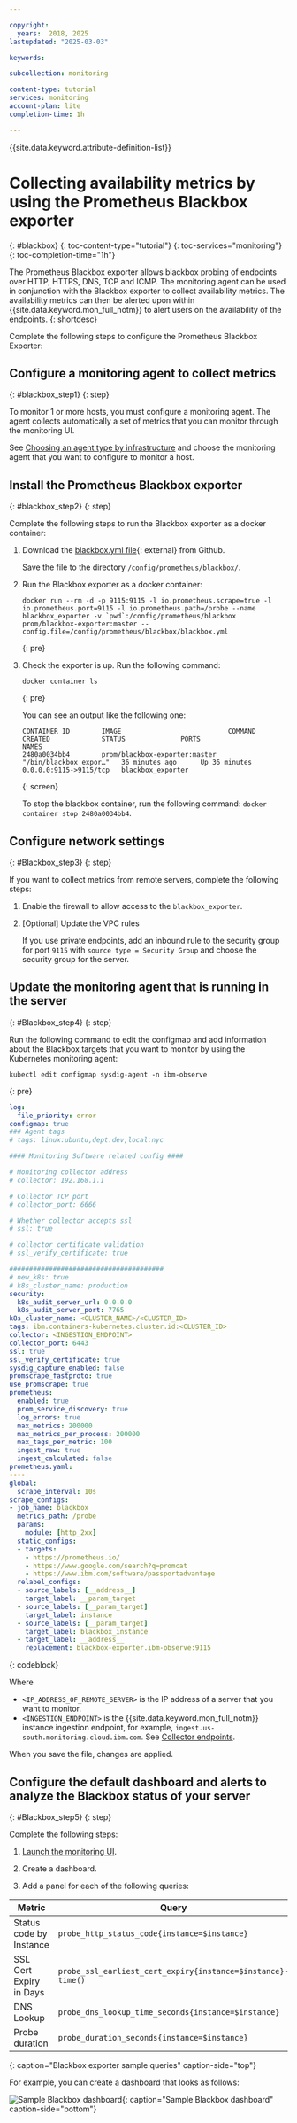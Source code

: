 ```yaml
---

copyright:
  years:  2018, 2025
lastupdated: "2025-03-03"

keywords: 

subcollection: monitoring

content-type: tutorial
services: monitoring
account-plan: lite
completion-time: 1h

---
```


{{site.data.keyword.attribute-definition-list}}

# Collecting availability metrics by using the Prometheus Blackbox exporter
{: #blackbox}
{: toc-content-type="tutorial"}
{: toc-services="monitoring"}
{: toc-completion-time="1h"}

The Prometheus Blackbox exporter allows blackbox probing of endpoints over HTTP, HTTPS, DNS, TCP and ICMP. The monitoring agent can be used in conjunction with the Blackbox exporter to collect availability metrics. The availability metrics can then be alerted upon within {{site.data.keyword.mon_full_notm}} to alert users on the availability of the endpoints.
{: shortdesc}


Complete the following steps to configure the Prometheus Blackbox Exporter:


## Configure a monitoring agent to collect metrics
{: #blackbox_step1}
{: step}

To monitor 1 or more hosts, you must configure a monitoring agent. The agent collects automatically a set of metrics that you can monitor through the monitoring UI.

See [Choosing an agent type by infrastructure](/docs/monitoring?topic=monitoring-agent-types) and choose the monitoring agent that you want to configure to monitor a host.


## Install the Prometheus Blackbox exporter
{: #blackbox_step2}
{: step}

Complete the following steps to run the Blackbox exporter as a docker container:

1. Download the [blackbox.yml file](https://github.com/prometheus/blackbox_exporter/blob/master/blackbox.yml){: external} from Github.

    Save the file to the directory `/config/prometheus/blackbox/`.

2. Run the Blackbox exporter as a docker container:

    ```text
    docker run --rm -d -p 9115:9115 -l io.prometheus.scrape=true -l io.prometheus.port=9115 -l io.prometheus.path=/probe --name blackbox_exporter -v `pwd`:/config/prometheus/blackbox prom/blackbox-exporter:master --config.file=/config/prometheus/blackbox/blackbox.yml
    ```
    {: pre}

3. Check the exporter is up. Run the following command:

    ```text
    docker container ls
    ```
    {: pre}

    You can see an output like the following one:

    ```text
    CONTAINER ID        IMAGE                           COMMAND                  CREATED             STATUS              PORTS                    NAMES
    2480a0034bb4        prom/blackbox-exporter:master   "/bin/blackbox_expor…"   36 minutes ago      Up 36 minutes       0.0.0.0:9115->9115/tcp   blackbox_exporter
    ```
    {: screen}

    To stop the blackbox container, run the following command: `docker container stop 2480a0034bb4`.




## Configure network settings
{: #Blackbox_step3}
{: step}

If you want to collect metrics from remote servers, complete the following steps:

1. Enable the firewall to allow access to the `blackbox_exporter`.

2. [Optional] Update the VPC rules

    If you use private endpoints, add an inbound rule to the security group for port `9115` with `source type = Security Group` and choose the security group for the server.



## Update the monitoring agent that is running in the server
{: #Blackbox_step4}
{: step}

Run the following command to edit the configmap and add information about the Blackbox targets that you want to monitor by using the Kubernetes monitoring agent:

```text
kubectl edit configmap sysdig-agent -n ibm-observe
```
{: pre}

```yaml
log:
  file_priority: error
configmap: true
### Agent tags
# tags: linux:ubuntu,dept:dev,local:nyc

#### Monitoring Software related config ####

# Monitoring collector address
# collector: 192.168.1.1

# Collector TCP port
# collector_port: 6666

# Whether collector accepts ssl
# ssl: true

# collector certificate validation
# ssl_verify_certificate: true

#######################################
# new_k8s: true
# k8s_cluster_name: production
security:
  k8s_audit_server_url: 0.0.0.0
  k8s_audit_server_port: 7765
k8s_cluster_name: <CLUSTER_NAME>/<CLUSTER_ID>
tags: ibm.containers-kubernetes.cluster.id:<CLUSTER_ID>
collector: <INGESTION_ENDPOINT>
collector_port: 6443
ssl: true
ssl_verify_certificate: true
sysdig_capture_enabled: false
promscrape_fastproto: true
use_promscrape: true
prometheus:
  enabled: true
  prom_service_discovery: true
  log_errors: true
  max_metrics: 200000
  max_metrics_per_process: 200000
  max_tags_per_metric: 100
  ingest_raw: true
  ingest_calculated: false
prometheus.yaml:
----
global:
  scrape_interval: 10s
scrape_configs:
- job_name: blackbox
  metrics_path: /probe
  params:
    module: [http_2xx]
  static_configs:
  - targets:
    - https://prometheus.io/
    - https://www.google.com/search?q=promcat
    - https://www.ibm.com/software/passportadvantage
  relabel_configs:
  - source_labels: [__address__]
    target_label: __param_target
  - source_labels: [__param_target]
    target_label: instance
  - source_labels: [__param_target]
    target_label: blackbox_instance
  - target_label: __address__
    replacement: blackbox-exporter.ibm-observe:9115
```
{: codeblock}

Where

* `<IP_ADDRESS_OF_REMOTE_SERVER>` is the IP address of a server that you want to monitor.
* `<INGESTION_ENDPOINT>` is the {{site.data.keyword.mon_full_notm}} instance ingestion endpoint, for example, `ingest.us-south.monitoring.cloud.ibm.com`. See [Collector endpoints](/docs/monitoring?topic=monitoring-endpoints#endpoints_ingestion).


When you save the file, changes are applied.




## Configure the default dashboard and alerts to analyze the Blackbox status of your server
{: #Blackbox_step5}
{: step}

Complete the following steps:

1. [Launch the monitoring UI](/docs/monitoring?topic=monitoring-launch).

2. Create a dashboard.

3. Add a panel for each of the following queries:


| Metric    | Query     | Options |
|-----------|-----------|----------|
| Status code by Instance | `probe_http_status_code{instance=$instance}` | `number (auto)` |
| SSL Cert Expiry in Days | `probe_ssl_earliest_cert_expiry{instance=$instance}-time()` | `time (auto)` |
| DNS Lookup | `probe_dns_lookup_time_seconds{instance=$instance}` | `time (auto)` |
| Probe duration | `probe_duration_seconds{instance=$instance}` | `time (auto)` |
{: caption="Blackbox exporter sample queries" caption-side="top"}

For example, you can create a dashboard that looks as follows:

![Sample Blackbox dashboard](images/blackbox-ui-1.png "Sample Blackbox dashboard"){: caption="Sample Blackbox dashboard" caption-side="bottom"}
